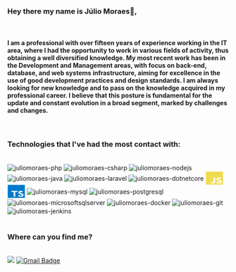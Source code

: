 ### Hey there my name is Júlio Moraes👋,
<br />
<h4>I am a professional with over fifteen years of experience working in the IT area, where I had the opportunity to work in various fields of activity, thus obtaining a well diversified knowledge. My most recent work has been in the Development and Management areas, with focus on back-end, database, and web systems infrastructure, aiming for excellence in the use of good development practices and design standards. I am always looking for new knowledge and to pass on the knowledge acquired in my professional career. I believe that this posture is fundamental for the update and constant evolution in a broad segment, marked by challenges and changes.</h4>
<br />

### Technologies that I've had the most contact with:

<div>
  <div style="display: block"><br>
    <img align="center" alt="juliomoraes-php" height="30" width="40" src="https://cdn.jsdelivr.net/gh/devicons/devicon/icons/php/php-original.svg">
    <img align="center" alt="juliomoraes-csharp" height="30" width="40" src="https://cdn.jsdelivr.net/gh/devicons/devicon/icons/csharp/csharp-original.svg">
    <img align="center" alt="juliomoraes-nodejs" height="30" width="40" src="https://cdn.jsdelivr.net/gh/devicons/devicon/icons/nodejs/nodejs-original.svg">
    <img align="center" alt="juliomoraes-java" height="30" width="40" src="https://cdn.jsdelivr.net/gh/devicons/devicon/icons/java/java-original.svg">
    <img align="center" alt="juliomoraes-laravel" height="30" width="40" src="https://cdn.jsdelivr.net/gh/devicons/devicon/icons/laravel/laravel-plain.svg">
    <img align="center" alt="juliomoraes-dotnetcore" height="30" width="40" src="https://cdn.jsdelivr.net/gh/devicons/devicon/icons/dotnetcore/dotnetcore-original.svg">
    <img align="center" alt="juliomoraes-javascript" height="30" width="40" src="https://raw.githubusercontent.com/devicons/devicon/master/icons/javascript/javascript-plain.svg">
    <img align="center" alt="juliomoraes-typescript" height="30" width="40" src="https://raw.githubusercontent.com/devicons/devicon/master/icons/typescript/typescript-plain.svg">
    <img align="center" alt="juliomoraes-mysql" height="30" width="40" src="https://cdn.jsdelivr.net/gh/devicons/devicon/icons/mysql/mysql-original.svg">
    <img align="center" alt="juliomoraes-postgresql" height="30" width="40" src="https://cdn.jsdelivr.net/gh/devicons/devicon/icons/postgresql/postgresql-original-wordmark.svg">
    <img align="center" alt="juliomoraes-microsoftsqlserver" height="30" width="40" src="https://cdn.jsdelivr.net/gh/devicons/devicon/icons/microsoftsqlserver/microsoftsqlserver-plain-wordmark.svg">
    <img align="center" alt="juliomoraes-docker" height="30" width="40" src="https://cdn.jsdelivr.net/gh/devicons/devicon/icons/docker/docker-original.svg">
    <img align="center" alt="juliomoraes-git" height="30" width="40" src="https://cdn.jsdelivr.net/gh/devicons/devicon/icons/git/git-original.svg">
    <img align="center" alt="juliomoraes-jenkins" height="30" width="40" src="https://cdn.jsdelivr.net/gh/devicons/devicon/icons/jenkins/jenkins-original.svg">
</div>
<br />

### Where can you find me?
<br />
<div>
  <a href="https://www.linkedin.com/in/juliordemoraes/" target="_blank"><img src="https://img.shields.io/badge/-LinkedIn-%230077B5?style=for-the-badge&logo=linkedin&logoColor=white" target="_blank"></a>
  <a href="mailto:juliordemoraes@gmail.com" rel="nofollow"><img src="https://img.shields.io/badge/Gmail-D14836?style=for-the-badge&logo=gmail&logoColor=white" alt="Gmail Badge"  style="max-width:100%;" /></a>
 </div>
